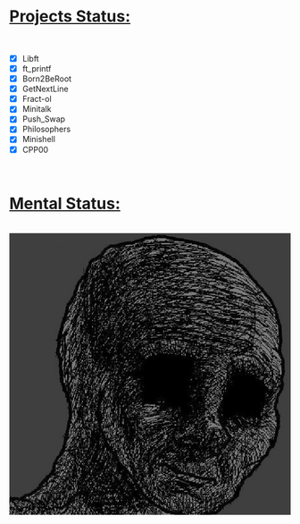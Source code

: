 <h1><u>Projects Status:</u></h1>
<br>

- [X] Libft
- [X] ft_printf
- [X] Born2BeRoot
- [X] GetNextLine
- [X] Fract-ol
- [X] Minitalk
- [X] Push_Swap
- [X] Philosophers
- [X] Minishell
- [X] CPP00

<br>
<h1><u>Mental Status:</u></h1>
<br>
<img src="https://github.com/Winniexd/Campus19/blob/master/dead_inside.png?raw=true">
